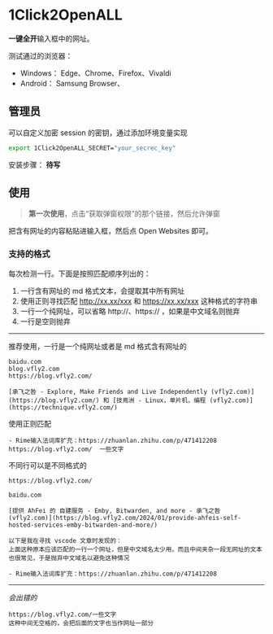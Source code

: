 # 1Click2OpenALL

**一键全开**输入框中的网址。


测试通过的浏览器：
- Windows： Edge、Chrome、Firefox、Vivaldi
- Android： Samsung Browser、


## 管理员

可以自定义加密 session 的密钥，通过添加环境变量实现

```sh
export 1Click2OpenALL_SECRET="your_secrec_key"
```

安装步骤： **待写**


## 使用

> **第一次使用**，点击“获取弹窗权限”的那个链接，然后允许弹窗

把含有网址的内容粘贴进输入框，然后点 Open Websites 即可。


### 支持的格式


每次检测一行。下面是按照匹配顺序列出的：
1. 一行含有网址的 md 格式文本，会提取其中所有网址
2. 使用正则寻找匹配 http://xx.xx/xxx 和 https://xx.xx/xxx 这种格式的字符串
3. 一行一个纯网址，可以省略 http://、https:// ，如果是中文域名则抛弃
4. 一行是空则抛弃

---

推荐使用，一行是一个纯网址或者是 md 格式含有网址的

```
baidu.com
blog.vfly2.com
https://blog.vfly2.com/
```


```
[承飞之咎 - Explore, Make Friends and Live Independently (vfly2.com)](https://blog.vfly2.com/) 和 [技焉洲 - Linux，单片机，编程 (vfly2.com)](https://technique.vfly2.com/)
```


使用正则匹配

```
- Rime输入法词库扩充：https://zhuanlan.zhihu.com/p/471412208
https://blog.vfly2.com/  一些文字
```

不同行可以是不同格式的


```
https://blog.vfly2.com/

baidu.com

[提供 AhFei 的 自建服务 - Emby, Bitwarden, and more - 承飞之咎 (vfly2.com)](https://blog.vfly2.com/2024/01/provide-ahfeis-self-hosted-services-emby-bitwarden-and-more/)

以下是我在寻找 vscode 文章时发现的： 
上面这种原本应该匹配的一行一个网址，但是中文域名太少用，而且中间夹杂一段无网址的文本也很常见，于是抛弃中文域名以避免这种情况

- Rime输入法词库扩充：https://zhuanlan.zhihu.com/p/471412208
```

---

*会出错的*

```
https://blog.vfly2.com/一些文字
这种中间无空格的，会把后面的文字也当作网址一部分
```